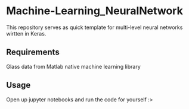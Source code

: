 # Machine-Learning_NeuralNetwork
This repository serves as quick template for multi-level neural networks wirtten in Keras.

## Requirements
Glass data from Matlab native machine learning library

## Usage
Open up jupyter notebooks and run the code for yourself :>
